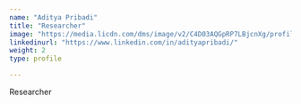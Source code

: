 ```yaml
---
name: "Aditya Pribadi"
title: "Researcher"
image: "https://media.licdn.com/dms/image/v2/C4D03AQGpRP7LBjcnXg/profile-displayphoto-shrink_400_400/profile-displayphoto-shrink_400_400/0/1658247542922?e=1746057600&v=beta&t=3jXBajvxGTZcYcyuxbNcU7M0emxvTwWN--8M75VvFVA"
linkedinurl: "https://www.linkedin.com/in/adityapribadi/"
weight: 2
type: profile

---
```

Researcher
